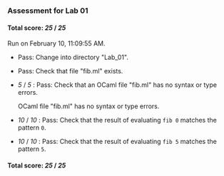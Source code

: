 ### Assessment for Lab 01

#### Total score: _25_ / _25_

Run on February 10, 11:09:55 AM.

+ Pass: Change into directory "Lab_01".

+ Pass: Check that file "fib.ml" exists.

+  _5_ / _5_ : Pass: Check that an OCaml file "fib.ml" has no syntax or type errors.

    OCaml file "fib.ml" has no syntax or type errors.



+  _10_ / _10_ : Pass: Check that the result of evaluating `fib 0` matches the pattern `0`.

   



+  _10_ / _10_ : Pass: Check that the result of evaluating `fib 5` matches the pattern `5`.

   



#### Total score: _25_ / _25_

